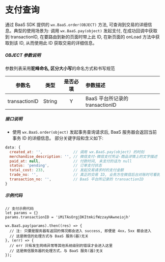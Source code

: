 # 支付查询

通过 BaaS SDK 提供的 `wx.BaaS.order(OBJECT)` 方法, 可查询到交易的详细信息。典型的使用场景为: 调用 `wx.BaaS.pay(object)` 发起支付, 在成功回调中获取到 transactionID, 在要路由到新的页面时带上此 ID, 在新页面的 onLoad 方法中获取到该 ID, 从而使用此 ID 获取交易的详细信息。

##### OBJECT 参数说明
参数列表采用**驼峰命名, 区分大小写**的命名方式和书写规范

|      参数名      |   类型   | 是否必填 | 参数描述                      |
| :-----------: | :----: | :--: | :------------------------ |
| transactionID | String |  Y   | BaaS 平台所记录的 transactionID |

##### 接口说明
- 使用 `wx.BaaS.order(object)` 发起事务查询请求后, BaaS 服务器会返回当前事务 ID 的详细信息。
  部分关键字段和含义如下:

```javascript
data: {
  created_at: '',              // 调用 wx.BaaS.pay(object) 的时刻
  merchandise_description: '', // 微信支付-微信支付凭证-商品详情上的文字描述
  paid_at: null,               // 付款时间, 未支付的话为 null
  status: 'pending',           // 订单支付状态
  total_cost: 233,             // 发起交易请求时的支付金额
  trade_no: '',                // 真正的交易 ID, 业务方在微信后台对账时可看到此 trade_no
  transaction_no: '',          // BaaS 平台所记录的 transactionID
}
```

##### 示例代码

```
// 支付示例代码
let params = {}
params.transactionID = 'iMiTAsOrgjDKItmkifWzzayHAwneiojh'

wx.BaaS.pay(params).then((res) => {
  // 注: 只要是服务器有返回的情况都会进入 success, 即便是 4xx，5xx 都会进入
  // 这是微信的处理方式与 BaaS 服务(器)无关
}, (err) => {
  // err 只有发生网络异常等其他系统级别的错误才会进入这里
  // 这是微信服务器的处理方式，与 BaaS 服务(器)无关
});
```